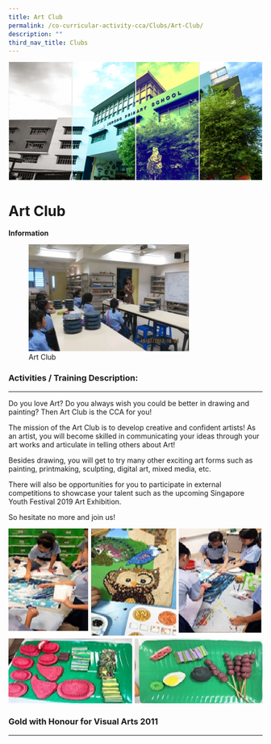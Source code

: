 ```yaml
---
title: Art Club
permalink: /co-curricular-activity-cca/Clubs/Art-Club/
description: ""
third_nav_title: Clubs
---
```

![](/images/Banner.png)

Art Club
========

<b>Information</b>


<figure><img src="/images/AC.gif" style="width:75%"><figcaption> Art Club</figcaption></figure>



### Activities / Training Description: 
-----------------------------------

Do you love Art? Do you always wish you could be better in drawing and painting? Then Art Club is the CCA for you!   
  
The mission of the Art Club is to develop creative and confident artists! As an artist, you will become skilled in communicating your ideas through your art works and articulate in telling others about Art!   
  
Besides drawing, you will get to try many other exciting art forms such as painting, printmaking, sculpting, digital art, mixed media, etc.    
  
There will also be opportunities for you to participate in external competitions to showcase your talent such as the upcoming Singapore Youth Festival 2019 Art Exhibition.   
  
So hesitate no more and join us!


![](/images/Art_CCA2020.jpg)


### Gold with Honour for Visual Arts 2011
-------------------------------------